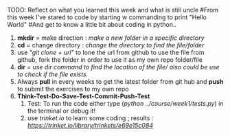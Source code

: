 TODO: Reflect on what you learned this week and what is still uncle
#From this week I've stared to code by starting w commanding to print "Hello World"
#And get to know a little bit about coding in python..
1. **mkdir** = make direction : *make a new folder in a specific directory* 
2. **cd** = change directory : *change the directory to find the file/folder* 
3. use *"git clone + url"* to lone the url from github to use the file from github,
   fork the folder in order to use it as my own repo folder/file 
4. **dir** = *use dir command to find the location of the file/ also could be use to check if the file exists.*
5. Always **pull**  in every weeks to get the latest folder from git hub 
      and **push** to submit the exercises to my own repo
6. **Think-Test-Do-Save-Test-Commit-Push-Test**
   1. Test: To run the code either type (*python ../course/week1/tests.py*) in the terminal or debug it!
   2. use *trinket.io* to learn some coding ; results : *https://trinket.io/library/trinkets/e69e15c084*

